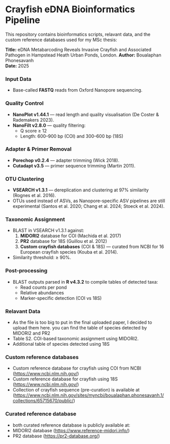 # Crayfish eDNA Bioinformatics Pipeline

This repository contains bioinformatics scripts, relavant data, and the custom reference databases used for my MSc thesis:

**Title:** eDNA Metabarcoding Reveals Invasive Crayfish and Associated Pathogen in Hampstead Heath Urban Ponds, London.
**Author:** Boualaphan Phonesavanh  
**Date:** 2025  

### Input Data
- Base-called **FASTQ** reads from Oxford Nanopore sequencing.

### Quality Control
- **NanoPlot v1.44.1** — read length and quality visualisation (De Coster & Rademakers 2023).  
- **NanoFilt v2.8.0** — quality filtering:
  - Q score ≥ 12
  - Length: 600–900 bp (COI) and 300–600 bp (18S)

### Adapter & Primer Removal
- **Porechop v0.2.4** — adapter trimming (Wick 2018).  
- **Cutadapt v3.5** — primer sequence trimming (Martin 2011).

### OTU Clustering
- **VSEARCH v1.3.1** — dereplication and clustering at 97% similarity (Rognes et al. 2016).  
- OTUs used instead of ASVs, as Nanopore-specific ASV pipelines are still experimental (Santos et al. 2020; Chang et al. 2024; Stoeck et al. 2024).

### Taxonomic Assignment
- BLAST in VSEARCH v1.3.1 against:
  1. **MIDORI2** database for COI (Machida et al. 2017)
  2. **PR2** database for 18S (Guillou et al. 2012)
  3. **Custom crayfish databases** (COI & 18S) — curated from NCBI for 16 European crayfish species (Kouba et al. 2014).
- Similarity threshold: ≥ 90%.

### Post-processing
- BLAST outputs parsed in **R v4.3.2** to compile tables of detected taxa:
  - Read counts per pond
  - Relative abundances
  - Marker-specific detection (COI vs 18S)

### Relavant Data 
- As the file is too big to put in the final uploaded paper, I decided to upload them here. you can find the table of species detected by MIDORI2 and PR2
- Table S2. COI-based taxonomic assignment using MIDORI2.
- Additional table of species detected using 18S

### Custom reference databases
- Custom reference database for crayfish using COI from NCBI (https://www.ncbi.nlm.nih.gov/)
- Custom reference database for crayfish using 18S (https://www.ncbi.nlm.nih.gov/)
- Collection of crayfish sequence (pre-curation) is available at (https://www.ncbi.nlm.nih.gov/sites/myncbi/boualaphan.phonesavanh.1/collections/65715670/public/)

### Curated reference database 
- both curated reference database is publicly available at:
- MIDORI2 database (https://www.reference-midori.info/)
- PR2 database (https://pr2-database.org/)

